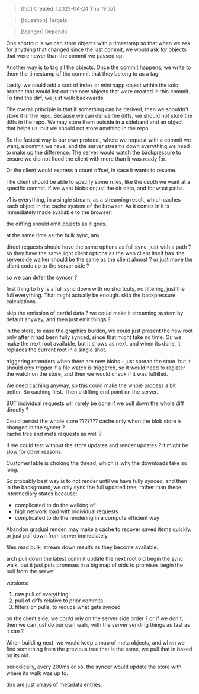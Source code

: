 
>[!tip] Created: [2025-04-24 Thu 19:37]

>[!question] Targets: 

>[!danger] Depends: 

One shortcut is we can store objects with a timestamp so that when we ask for anything that changed since the last commit, we would ask for objects that were newer than the commit we passed up. 

Another way is to tag all the objects. Once the commit happens, we write to them the timestamp of the commit that they belong to as a tag. 

Lastly, we could add a sort of index or mini napp object within the solo branch that would list out the new objects that were created in this commit. To find the dirf, we just walk backwards. 

The overall principle is that if something can be derived, then we shouldn't store it in the repo. Because we can derive the diffs, we should not store the diffs in the repo. We may store them outside in a sideband and an object that helps us, but we should not store anything in the repo. 

So the fastest way is our own protocol, where we request with a commit we want, a commit we have, and the server streams down everything we need to make up the difference.  The server would watch the backpressure to ensure we did not flood the client with more than it was ready for.

Or the client would express a count offset, in case it wants to resume.

The client should be able to specify some rules, like the depth we want at a specific commit, if we want blobs or just the dir data, and for what paths.

v1 is everything, in a single stream, as a streaming result, which caches each object in the cache system of the browser.  As it comes in it is immediately made available to the browser.

the diffing should emit objects as it goes.

at the same time as the bulk sync, any 

direct requests should have the same options as full sync, just with a path ?
so they have the same light client options as the web client itself has.
the serverside walker should be the same as the client almost ? or just move the client code up to the server side ?

so we can defer the syncer ?

first thing to try is a full sync down with no shortcuts, no filtering, just the full everything.  That might actually be enough.
skip the backpressure calculations.

skip the emission of partial data ?
we could make it streaming system by default anyway, and then just emit things ?

in the store, to ease the graphics burden, we could just present the new root only after it had been fully synced, since that might take no time.
Or, we make the next root available, but it shows as next, and when its done, it replaces the current root in a single shot.

triggering rerenders when there are new blobs - just spread the state.
but it should only trigger if a file watch is triggered, so it would need to register the watch on the store, and then we would check if it was fulfilled.

We need caching anyway, so this could make the whole process a bit better.
So caching first.
Then a diffing end point on the server.

BUT individual requests will rarely be done if we pull down the whole diff directly ?

Could persist the whole store ???????
cache only when the blob store is changed in the syncer ?  
cache tree and meta requests as well ?

If we could test without the store updates and render updates ? it might be slow for other reasons.

CustomerTable is choking the thread, which is why the downloads take so long.

So probably best way is to not render until we have fully synced, and then in the background, we only sync the full updated tree, rather than these intermediary states because:
- complicated to do the walking of
- high network load with individual requests
- complicated to do the rendering in a compute efficient way

Abandon gradual render.
may make a cache to recover saved items quickly.
or just pull down from server immediately.

files read bulk, stream down results as they become available.

arch
pull down the latest commit
update the next root oid
begin the sync walk, but it just puts promises in a big map of oids to promises
begin the pull from the server


versions:
1. raw pull of everything
2. pull of diffs relative to prior commits
3. filters on pulls, to reduce what gets synced

on the client side, we _could_ rely on the server side order ? or if we don't, then we can just do our own walk, with the server sending things as fast as it can ?

When building next, we would keep a map of meta objects, and when we find something from the previous tree that is the same, we pull that in based on its oid.

periodically, every 200ms or so, the syncer would update the store with where its walk was up to.

dirs are just arrays of metadata entries.
